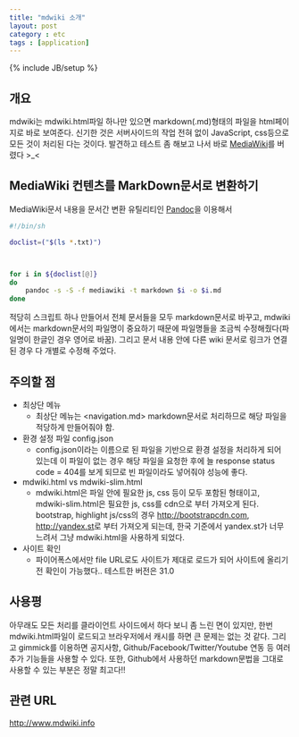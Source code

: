 ```yaml
---
title: "mdwiki 소개"
layout: post
category : etc
tags : [application]
---
```

{% include JB/setup %}

개요
---
mdwiki는 mdwiki.html파일 하나만 있으면 markdown(.md)형태의 파일을 html페이지로 바로 보여준다.
신기한 것은 서버사이드의 작업 전혀 없이 JavaScript, css등으로 모든 것이 처리된 다는 것이다.
발견하고 테스트 좀 해보고 나서 바로 [MediaWiki](https://www.mediawiki.org)를 버렸다 >_<


MediaWiki 컨텐츠를 MarkDown문서로 변환하기
------------------------------------
MediaWiki문서 내용을 문서간 변환 유틸리티인 [Pandoc](http://johnmacfarlane.net/pandoc/)을 이용해서 

```bash
#!/bin/sh

doclist=("$(ls *.txt)")



for i in ${doclist[@]}
do
	pandoc -s -S -f mediawiki -t markdown $i -o $i.md
done
```
적당히 스크립트 하나 만들어서 전체 문서들을 모두 markdown문서로 바꾸고, mdwiki에서는 markdown문서의 파일명이 중요하기 때문에 파일명들을 조금씩 수정해줬다(파일명이 한글인 경우 영어로 바꿈).
그리고 문서 내용 안에 다른 wiki 문서로 링크가 연결된 경우 다 개별로 수정해 주었다.


주의할 점
-------
- 최상단 메뉴
	- 최상단 메뉴는 <navigation.md> markdown문서로 처리하므로 해당 파일을 적당하게 만들어줘야 함.
- 환경 설정 파일 config.json
	- config.json이라는 이름으로 된 파일을 기반으로 환경 설정을 처리하게 되어 있는데 이 파일이 없는 경우 해당 파일을 요청한 후에 늘 response status code = 404를 보게 되므로 
	빈 파일이라도 넣어줘야 성능에 좋다.
- mdwiki.html vs mdwiki-slim.html
	- mdwiki.html은 파일 안에 필요한 js, css 등이 모두 포함된 형태이고, mdwiki-slim.html은 필요한 js, css를 cdn으로 부터 가져오게 된다.
	bootstrap, highlight js/css의 경우 <http://bootstrapcdn.com>, <http://yandex.st>로 부터 가져오게 되는데, 한국 기준에서 yandex.st가 너무 느려서 그냥 mdwiki.html을 사용하게 되었다.
- 사이트 확인
	- 파이어폭스에서만 file URL로도 사이트가 제대로 로드가 되어 사이트에 올리기 전 확인이 가능했다.. 테스트한 버전은 31.0
	

사용평
-----
아무래도 모든 처리를 클라이언트 사이드에서 하다 보니 좀 느린 면이 있지만, 한번 mdwiki.html파일이 로드되고 브라우저에서 캐시를 하면 큰 문제는 없는 것 같다.
그리고 gimmick를 이용하면 공지사항, Github/Facebook/Twitter/Youtube 연동 등 여러 추가 기능들을 사용할 수 있다.
또한, Github에서 사용하던 markdown문법을 그대로 사용할 수 있는 부분은 정말 최고다!!


관련 URL
---------
http://www.mdwiki.info